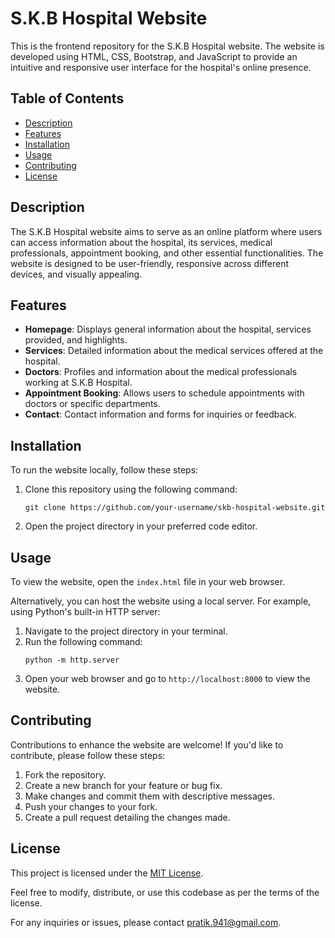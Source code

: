 # S.K.B Hospital Website

This is the frontend repository for the S.K.B Hospital website. The website is developed using HTML, CSS, Bootstrap, and JavaScript to provide an intuitive and responsive user interface for the hospital's online presence.

## Table of Contents

- [Description](#description)
- [Features](#features)
- [Installation](#installation)
- [Usage](#usage)
- [Contributing](#contributing)
- [License](#license)

## Description

The S.K.B Hospital website aims to serve as an online platform where users can access information about the hospital, its services, medical professionals, appointment booking, and other essential functionalities. The website is designed to be user-friendly, responsive across different devices, and visually appealing.

## Features

- **Homepage**: Displays general information about the hospital, services provided, and highlights.
- **Services**: Detailed information about the medical services offered at the hospital.
- **Doctors**: Profiles and information about the medical professionals working at S.K.B Hospital.
- **Appointment Booking**: Allows users to schedule appointments with doctors or specific departments.
- **Contact**: Contact information and forms for inquiries or feedback.

## Installation

To run the website locally, follow these steps:

1. Clone this repository using the following command:
   ```
   git clone https://github.com/your-username/skb-hospital-website.git
   ```

2. Open the project directory in your preferred code editor.

## Usage

To view the website, open the `index.html` file in your web browser.

Alternatively, you can host the website using a local server. For example, using Python's built-in HTTP server:

1. Navigate to the project directory in your terminal.
2. Run the following command:
   ```
   python -m http.server
   ```
3. Open your web browser and go to `http://localhost:8000` to view the website.

## Contributing

Contributions to enhance the website are welcome! If you'd like to contribute, please follow these steps:

1. Fork the repository.
2. Create a new branch for your feature or bug fix.
3. Make changes and commit them with descriptive messages.
4. Push your changes to your fork.
5. Create a pull request detailing the changes made.

## License

This project is licensed under the [MIT License](LICENSE).

Feel free to modify, distribute, or use this codebase as per the terms of the license.

For any inquiries or issues, please contact pratik.941@gmail.com.

